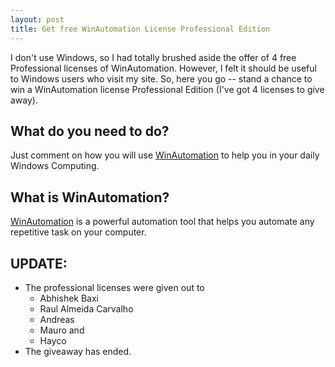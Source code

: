 ```yaml
---
layout: post
title: Get free WinAutomation License Professional Edition
---
```


I don't use Windows, so I had totally brushed aside the offer of 4 free Professional licenses of WinAutomation. However, I felt it should be useful to Windows users who visit my site. So, here you go -- stand a chance to win a WinAutomation license Professional Edition (I've got 4 licenses to give away).

## What do you need to do?

Just comment on how you will use <a href="http://www.winautomation.com/">WinAutomation</a> to help you in your daily Windows Computing.

## What is WinAutomation?

<a href="http://www.winautomation.com/">WinAutomation</a> is a powerful automation tool that helps you automate any repetitive task on your computer.

## UPDATE:

- The professional licenses were given out to
  + Abhishek Baxi
  + Raul Almeida Carvalho
  + Andreas
  + Mauro and
  + Hayco
- The giveaway has ended.